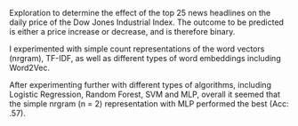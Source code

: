 Exploration to determine the effect of the top 25 news headlines on the daily price of the Dow Jones Industrial Index.
The outcome to be predicted is either a price increase or decrease, and is therefore binary.

I experimented with simple count representations of the word vectors (nrgram), TF-IDF, as well as different types of word embeddings including Word2Vec.

After experimenting further with different types of algorithms, including Logistic Regression, Random Forest, SVM and MLP, overall it seemed that the simple nrgram (n = 2) representation with MLP performed the best (Acc: .57).
